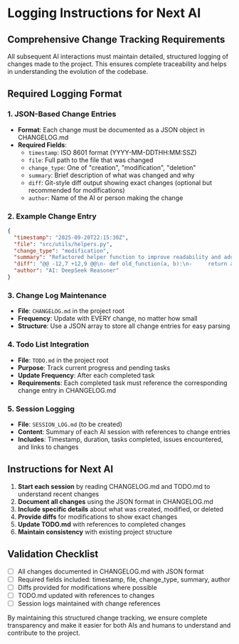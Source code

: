 # Logging Instructions for Next AI

## Comprehensive Change Tracking Requirements

All subsequent AI interactions must maintain detailed, structured logging of changes made to the project. This ensures complete traceability and helps in understanding the evolution of the codebase.

## Required Logging Format

### 1. JSON-Based Change Entries
- **Format**: Each change must be documented as a JSON object in CHANGELOG.md
- **Required Fields**:
  - `timestamp`: ISO 8601 format (YYYY-MM-DDTHH:MM:SSZ)
  - `file`: Full path to the file that was changed
  - `change_type`: One of "creation", "modification", "deletion"
  - `summary`: Brief description of what was changed and why
  - `diff`: Git-style diff output showing exact changes (optional but recommended for modifications)
  - `author`: Name of the AI or person making the change

### 2. Example Change Entry
```json
{
  "timestamp": "2025-09-20T22:15:30Z",
  "file": "src/utils/helpers.py",
  "change_type": "modification",
  "summary": "Refactored helper function to improve readability and add type hints",
  "diff": "@@ -12,7 +12,9 @@\n- def old_function(a, b):\n-     return a+b\n+ def add_numbers(a: int, b: int) -> int:\n+     \"\"\"Adds two integers.\"\"\"\n+     return a + b\n",
  "author": "AI: DeepSeek Reasoner"
}
```

### 3. Change Log Maintenance
- **File**: `CHANGELOG.md` in the project root
- **Frequency**: Update with EVERY change, no matter how small
- **Structure**: Use a JSON array to store all change entries for easy parsing

### 4. Todo List Integration
- **File**: `TODO.md` in the project root
- **Purpose**: Track current progress and pending tasks
- **Update Frequency**: After each completed task
- **Requirements**: Each completed task must reference the corresponding change entry in CHANGELOG.md

### 5. Session Logging
- **File**: `SESSION_LOG.md` (to be created)
- **Content**: Summary of each AI session with references to change entries
- **Includes**: Timestamp, duration, tasks completed, issues encountered, and links to changes

## Instructions for Next AI
1. **Start each session** by reading CHANGELOG.md and TODO.md to understand recent changes
2. **Document all changes** using the JSON format in CHANGELOG.md
3. **Include specific details** about what was created, modified, or deleted
4. **Provide diffs** for modifications to show exact changes
5. **Update TODO.md** with references to completed changes
6. **Maintain consistency** with existing project structure

## Validation Checklist
- [ ] All changes documented in CHANGELOG.md with JSON format
- [ ] Required fields included: timestamp, file, change_type, summary, author
- [ ] Diffs provided for modifications where possible
- [ ] TODO.md updated with references to changes
- [ ] Session logs maintained with change references

By maintaining this structured change tracking, we ensure complete transparency and make it easier for both AIs and humans to understand and contribute to the project.